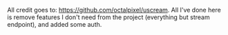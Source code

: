 All credit goes to: https://github.com/octalpixel/uscream. All I've done here is remove features I don't need from the project (everything but stream endpoint), and added some auth.
